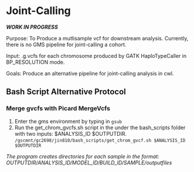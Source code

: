 # Joint-Calling

***WORK IN PROGRESS***

Purpose: To Produce a mutlisample vcf for downstream analysis. Currently, there is no GMS pipeline for joint-calling a cohort.

Input: .g.vcfs for each chromosome produced by GATK HaploTypeCaller in BP_RESOLUTION mode.

Goals: Produce an alternative pipeline for joint-calling analysis in cwl. 


## Bash Script Alternative Protocol
### Merge gvcfs with Picard MergeVcfs
1. Enter the gms environment by typing in ```gsub```
2. Run the get_chrom_gvcfs.sh script in the under the bash_scripts folder with two inputs: $ANALYSIS_ID $OUTPUTDIR. ```/gscmnt/gc2698/jin810/bash_scripts/get_chrom_gvcf.sh $ANALYSIS_ID $OUTPUTDIR```

*The program creates directories for each sample in the format: OUTPUTDIR/ANALYSIS_ID/MODEL_ID/BUILD_ID/SAMPLE/outputfiles*
